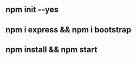 <!-- requirements -->
## npm init --yes
## npm i express && npm i bootstrap
<!-- run -->
## npm install && npm start